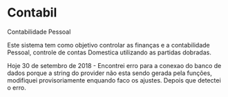 # Contabil
Contabilidade Pessoal

Este sistema tem como objetivo controlar as finanças e a contabilidade Pessoal, controle de contas Domestica utilizando as partidas dobradas.

Hoje 30 de setembro de 2018 - 
Encontrei erro para a conexao do banco de dados porque a string do provider não esta sendo gerada pela funções, modifiquei provisoriamente enquando faco os ajustes. Depois que detectei o erro.
